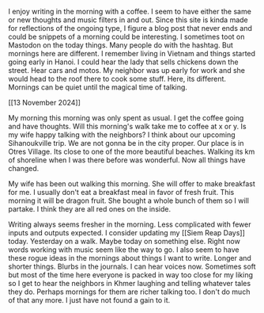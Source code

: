 I enjoy writing in the morning with a coffee. I seem to have either the same or new thoughts and music filters in and out. Since this site is kinda made for reflections of the ongoing type, I figure a blog post that never ends and could be snippets of a morning could be interesting. I sometimes toot on Mastodon on the today things. Many people do with the hashtag. But mornings here are different. I remember living in Vietnam and things started going early in Hanoi. I could hear the lady that sells chickens down the street. Hear cars and motos. My neighbor was up early for work and she would head to the roof there to cook some stuff. Here, its different. Mornings can be quiet until the magical time of talking.

[[13 November 2024]]

My morning this morning was only spent as usual. I get the coffee going and have thoughts. Will this morning's walk take me to coffee at x or y. Is my wife happy talking with the neighbors? I think about our upcoming Sihanoukville trip. We are not gonna be in the city proper. Our place is in Otres Village. Its close to one of the more beautiful beaches. Walking its km of shoreline when I was there before was wonderful. Now all things have changed. 

My wife has been out walking this morning. She will offer to make breakfast for me. I usually don't eat a breakfast meal in favor of fresh fruit. This morning it will be dragon fruit. She bought a whole bunch of them so I will partake. I think they are all red ones on the inside.

Writing always seems fresher in the morning. Less complicated with fewer inputs and outputs expected. I consider updating my [[Siem Reap Days]] today. Yesterday on a walk. Maybe today on something else. Right now words working with music seem like the way to go. I also seem to have these rogue ideas in the mornings about things I want to write. Longer and shorter things. Blurbs in the journals. I can hear voices now. Sometimes soft but most of the time here everyone is packed in way too close for my liking so I get to hear the neighbors in Khmer laughing and telling whatever tales they do. Perhaps mornings for them are richer talking too. I don't do much of that any more. I just have not found a gain to it. 